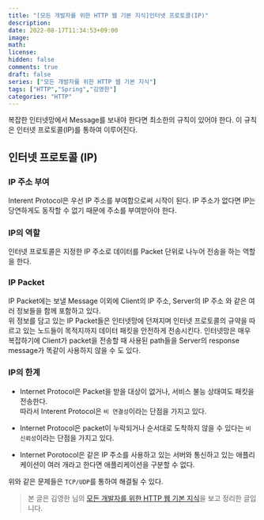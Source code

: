 ```yaml
---
title: "[모든 개발자를 위한 HTTP 웹 기본 지식]인터넷 프로토콜(IP)"
description: 
date: 2022-08-17T11:34:53+09:00
image: 
math: 
license: 
hidden: false
comments: true
draft: false
series: ["모든 개발자를 위한 HTTP 웹 기본 지식"]
tags: ["HTTP","Spring","김영한"]
categories: "HTTP"
---
```


복잡한 인터넷망에서 Message를 보내야 한다면 최소한의 규칙이 있어야 한다. 이 규칙은 인터넷 프로토콜(IP)를 통하여 이루어진다.

## 인터넷 프로토콜 (IP)

### IP 주소 부여

Interent Protocol은 우선 IP 주소를 부여함으로써 시작이 된다. IP 주소가 없다면 IP는 당연하게도 동작할 수 없기 때문에 주소를 부여받아야 한다.

### IP의 역할

인터넷 프로토콜은 지정한 IP 주소로 데이터를 Packet 단위로 나누어 전송을 하는 역할을 한다.



### IP Packet

IP Packet에는 보낼 Message 이외에 Client의 IP 주소, Server의 IP 주소 와 같은 여러 정보들을 함께 포함하고 있다.  
위 정보를 담고 있는 IP Packet들은 인터넷망에 던져지며 인터넷 프로토콜의 규약을 따르고 있는 노드들이 목적지까지 데이터 패킷을 안전하게 전송시킨다.  인터넷망은 매우 복잡하기에 Client가 packet을 전송할 때 사용된 path들을 Server의 response message가 똑같이 사용하지 않을 수 도 있다.

### IP의 한계

- Internet Protocol은 Packet을 받을 대상이 없거나, 서비스 불능 상태여도 패킷을 전송한다.  
  따라서 Interent Protocol은 `비 연결성`이라는 단점을 가지고 있다.
  
- Internet Protocol은 packet이 누락되거나 순서대로 도착하지 않을 수 있다는 `비 신뢰성`이라는 단점을 가지고 있다.  

- Internet Porotocol은 같은 IP 주소를 사용하고 있는 서버와 통신하고 있는 애플리케이션이 여러 개라고 한다면 애플리케이션을 구분할 수 없다.

위와 같은 문제들은 `TCP/UDP`를 통하여 해결될 수 있다.

> 본 글은 김영한 님의 [모든 개발자를 위한 HTTP 웹 기본 지식](https://www.inflearn.com/course/http-%EC%9B%B9-%EB%84%A4%ED%8A%B8%EC%9B%8C%ED%81%AC/dashboard)을 보고 정리한 글입니다.